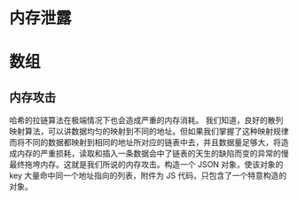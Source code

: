 # 内存泄露

# 数组

## 内存攻击

哈希的拉链算法在极端情况下也会造成严重的内存消耗。
我们知道，良好的散列映射算法，可以讲数据均匀的映射到不同的地址。但如果我们掌握了这种映射规律而将不同的数据都映射到相同的地址所对应的链表中去，并且数据量足够大，将造成内存的严重损耗，读取和插入一条数据会中了链表的天生的缺陷而变的异常的慢最终拖垮内存。这就是我们所说的内存攻击。构造一个 JSON 对象，使该对象的 key 大量命中同一个地址指向的列表，附件为 JS 代码，只包含了一个特意构造的对象。
